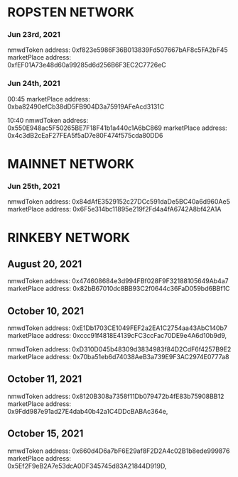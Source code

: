 # ROPSTEN NETWORK

### Jun 23rd, 2021

nmwdToken address: 0xf823e5986F36B013839Fd507667bAF8c5FA2bF45
marketPlace address: 0xfEF01A73e48d60a99285d6d256B6F3EC2C7726eC

### Jun 24th, 2021

00:45
marketPlace address: 0xba82490efCb38dD5FB904D3a75919AFeAcd3131C

10:40
nmwdToken address: 0x550E948ac5F50265BE7F18F41b1a440c1A6bC869
marketPlace address: 0x4c3dB2cEaF27FEA5f5aD7e80F474f575cda80DD6


# MAINNET NETWORK

### Jun 25th, 2021

nmwdToken address: 0x84dAfE3529152c27DCc591daDe5BC40a6d960Ae5
marketPlace address: 0x6F5e314bc11895e219f2Fd4a4fA6742A8bf42A1A

# RINKEBY NETWORK

## August 20, 2021

nmwdToken address: 0x474608684e3d994FBf028F9F32188105649Ab4a7
marketPlace address: 0x82bB67010dc8BB93C2f0644c36FaD059bd6BBf1C

## October 10, 2021

nmwdToken address: 0xE1Db1703CE1049FEF2a2EA1C2754aa43AbC140b7
marketPlace address: 0xccc91f4818E4139cFC3ccFac70DE9e4A6d10b9d9,

nmwdToken address: 0xD310D045b48309d3834983f84D2CdF6f4257B9E2
marketPlace address: 0x70ba51eb6d74038AeB3a739E9F3AC2974E0777a8

## October 11, 2021

nmwdToken address: 0x8120B308a7358f11Db079472b4fE83b75908BB12
marketPlace address: 0x9Fdd987e91ad27E4dab40b42a1C4DDcBABAc364e,

## October 15, 2021

nmwdToken address: 0x660d4D6a7bF6E29af8F2D2A4c02B1b8ede999876
marketPlace address: 0x5Ef2F9eB2A7e53dcA0DF345745d83A21844D919D,


